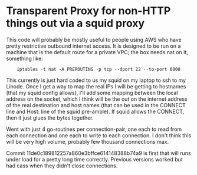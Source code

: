 Transparent Proxy for non-HTTP things out via a squid proxy
===========================================================

This code will probably be mostly useful to people using AWS who have
pretty restrictive outbound internet access.  It is designed to be run
on a machine that is the default route for a private VPC; the box
needs nat on it, something like:

```
    iptables -t nat -A PREROUTING -p tcp --dport 22 --to-port 6000
```

This currently is just hard coded to us my squid on my laptop to ssh
to my Linode.  Once I get a way to map the real IPs I will be getting
to hostnames (that my squid config allows), I'll add some mapping
between the local address on the socket, which I think will be the out
on the internet address of the real destination and host names (that
can be used in the CONNECT line and Host: line of the squid
pre-amble).  If squid allows the CONNECT, then it just glues the bytes
together.

Went with just 4 go-routines per connection-pair, one each to read
from each connection and one each to write to each connection.  I
don't think this will be very high volume, probably few thousand
connections max.  

Commit 11de0c189812257a860e3bffce614148388b74a9 is first that will runs under 
load for a pretty long time correctly.  Previous versions worked but had
cass when they didn't close connections.  
